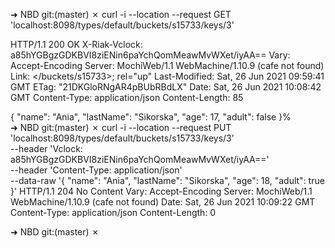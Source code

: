 ➜  NBD git:(master) ✗ curl -i --location --request GET 'localhost:8098/types/default/buckets/s15733/keys/3'

HTTP/1.1 200 OK
X-Riak-Vclock: a85hYGBgzGDKBVI8ziENin6paYchQomMeawMvWXet/iyAA==
Vary: Accept-Encoding
Server: MochiWeb/1.1 WebMachine/1.10.9 (cafe not found)
Link: </buckets/s15733>; rel="up"
Last-Modified: Sat, 26 Jun 2021 09:59:41 GMT
ETag: "21DKGloRNgAR4pBUbRBdLX"
Date: Sat, 26 Jun 2021 10:08:42 GMT
Content-Type: application/json
Content-Length: 85

{
    "name": "Ania",
    "lastName": "Sikorska",
    "age": 17,
    "adult": false
}%                                                                                                                                                 
➜  NBD git:(master) ✗ curl -i --location --request PUT 'localhost:8098/types/default/buckets/s15733/keys/3' \
--header 'Vclock: a85hYGBgzGDKBVI8ziENin6paYchQomMeawMvWXet/iyAA==' \
--header 'Content-Type: application/json' \
--data-raw '{
    "name": "Ania",
    "lastName": "Sikorska",
    "age": 18,
    "adult": true
}'
HTTP/1.1 204 No Content
Vary: Accept-Encoding
Server: MochiWeb/1.1 WebMachine/1.10.9 (cafe not found)
Date: Sat, 26 Jun 2021 10:09:22 GMT
Content-Type: application/json
Content-Length: 0

➜  NBD git:(master) ✗ 